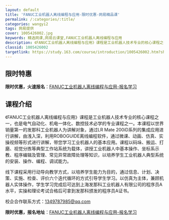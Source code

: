 ```yaml
---
layout: default
title: 'FANUC工业机器人离线编程与应用-限时优惠-网易精品课'
permalink: /:categories/:title/
categories: wangyi2
tags: 网易提供
cover: 1005426002.jpg
keywords: 精选网课,网易云课堂,FANUC工业机器人离线编程与应用
description: 《FANUC工业机器人离线编程与应用》课程是工业机器人技术专业的核心课程之一，也是电气自动化、机电一体化、数控技术必学的
classid: 1005426002
targetlink: https://study.163.com/course/introduction/1005426002.htm?share=1&shareId=1025206652&utm_campaign=share&utm_medium=iphoneShare&utm_source=&utm_u=1025206652
---
```


## 限时特惠

**限时优惠，火速报名**：[FANUC工业机器人离线编程与应用-报名学习](https://study.163.com/course/introduction/1005426002.htm?share=1&shareId=1025206652&utm_campaign=share&utm_medium=iphoneShare&utm_source=&utm_u=1025206652)

## 课程介绍

《FANUC工业机器人离线编程与应用》课程是工业机器人技术专业的核心课程之一，也是电气自动化、机电一体化、数控技术必学的专业课程之一。本课程以世界销量第一的发那科工业机器人为讲解对象，通过LR Mate 200iD系列的集成应用进行讲解，由浅入深，利用ROBOGUIDE离线编程软件，通过微课、动画、仿真、实操视频等形式进行讲解，带您学习工业机器人的基本应用。课程以码垛、搬运、打磨、视觉分拣等典型工作站系统为载体，讲授工业机器人中基本操作、坐标系示教、程序编辑及管理、常见异常故障处理等知识，以培养学生工业机器人典型系统的安装、操作、编程、调试能力。



线下课程采用行动导向教学方式，以培养学生能力为目的，通过信息、计划、决策、实施、检查、评价六个迭代循环的方式引导学生学习。以仿真为主体，兼顾机器人实体操作，学生学习完成后可达到上海发那科工业机器人有限公司的程序员A水平，实操和理论考试合格后可拿到发那科颁发的程序员A证书。

校企合作联系方式：1349787985@qq.com

**限时优惠，报名地址**：[FANUC工业机器人离线编程与应用-报名学习](https://study.163.com/course/introduction/1005426002.htm?share=1&shareId=1025206652&utm_campaign=share&utm_medium=iphoneShare&utm_source=&utm_u=1025206652)

